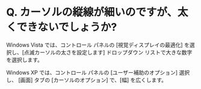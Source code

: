 # Q. カーソルの縦線が細いのですが、太くできないでしょうか?

Windows Vista では、コントロール パネルの \[視覚ディスプレイの最適化\] を選択し、\[点滅カーソルの太さを設定します\] ドロップダウン リストで大きな数字を選択します。

Windows XP では、コントロール パネルの \[ユーザー補助のオプション\] 選択し、 \[画面\] タブの \[カーソルのオプション\] で、\[幅\] を広くします。